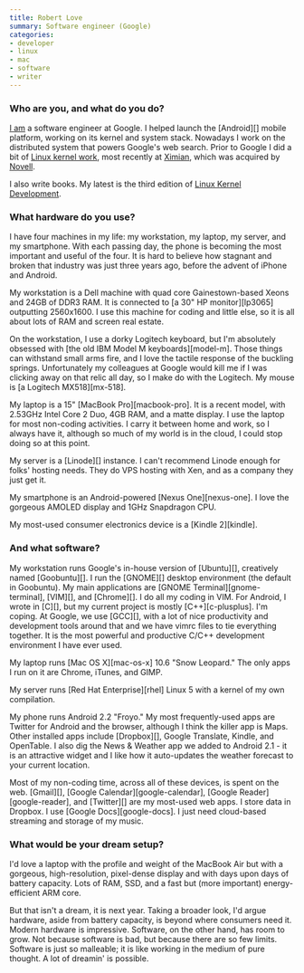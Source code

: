 ```yaml
---
title: Robert Love
summary: Software engineer (Google)
categories:
- developer
- linux
- mac
- software
- writer
---
```


### Who are you, and what do you do?

[I am](http://rlove.org/ "Robert's website.") a software engineer at Google. I helped launch the [Android][] mobile platform, working on its kernel and system stack. Nowadays I work on the distributed system that powers Google's web search. Prior to Google I did a bit of [Linux kernel work](http://www.kernel.org/pub/linux/kernel/people/rml/ "Robert's kernel work."), most recently at [Ximian](http://en.wikipedia.org/wiki/Ximian "A company which mades GNOME applications, bought by Novell."), which was acquired by [Novell](http://www.novell.com/ "Makers of 'infrastructure software.'").

I also write books. My latest is the third edition of [Linux Kernel Development](http://www.amazon.com/gp/product/0672329468 "Robert's book on Amazon.").

### What hardware do you use?

I have four machines in my life: my workstation, my laptop, my server, and my smartphone. With each passing day, the phone is becoming the most important and useful of the four. It is hard to believe how stagnant and broken that industry was just three years ago, before the advent of iPhone and Android.

My workstation is a Dell machine with quad core Gainestown-based Xeons and 24GB of DDR3 RAM. It is connected to [a 30" HP monitor][lp3065] outputting 2560x1600. I use this machine for coding and little else, so it is all about lots of RAM and screen real estate.

On the workstation, I use a dorky Logitech keyboard, but I'm absolutely obsessed with [the old IBM Model M keyboards][model-m]. Those things can withstand small arms fire, and I love the tactile response of the buckling springs. Unfortunately my colleagues at Google would kill me if I was clicking away on that relic all day, so I make do with the Logitech. My mouse is [a Logitech MX518][mx-518].

My laptop is a 15" [MacBook Pro][macbook-pro]. It is a recent model, with 2.53GHz Intel Core 2 Duo, 4GB RAM, and a matte display. I use the laptop for most non-coding activities. I carry it between home and work, so I always have it, although so much of my world is in the cloud, I could stop doing so at this point.

My server is a [Linode][] instance. I can't recommend Linode enough for folks' hosting needs. They do VPS hosting with Xen, and as a company they just get it.

My smartphone is an Android-powered [Nexus One][nexus-one]. I love the gorgeous AMOLED display and 1GHz Snapdragon CPU.

My most-used consumer electronics device is a [Kindle 2][kindle].

### And what software?

My workstation runs Google's in-house version of [Ubuntu][], creatively named [Goobuntu][]. I run the [GNOME][] desktop environment (the default in Goobuntu). My main applications are [GNOME Terminal][gnome-terminal], [VIM][], and [Chrome][]. I do all my coding in VIM. For Android, I wrote in [C][], but my current project is mostly [C++][c-plusplus]. I'm coping. At Google, we use [GCC][], with a lot of nice productivity and development tools around that and we have vimrc files to tie everything together. It is the most powerful and productive C/C++ development environment I have ever used.

My laptop runs [Mac OS X][mac-os-x] 10.6 "Snow Leopard." The only apps I run on it are Chrome, iTunes, and GIMP.

My server runs [Red Hat Enterprise][rhel] Linux 5 with a kernel of my own compilation.

My phone runs Android 2.2 "Froyo." My most frequently-used apps are Twitter for Android and the browser, although I think the killer app is Maps. Other installed apps include [Dropbox][], Google Translate, Kindle, and OpenTable. I also dig the News & Weather app we added to Android 2.1 - it is an attractive widget and I like how it auto-updates the weather forecast to your current location.

Most of my non-coding time, across all of these devices, is spent on the web. [Gmail][], [Google Calendar][google-calendar], [Google Reader][google-reader], and [Twitter][] are my most-used web apps. I store data in Dropbox. I use [Google Docs][google-docs]. I just need cloud-based streaming and storage of my music.

### What would be your dream setup?

I'd love a laptop with the profile and weight of the MacBook Air but with a gorgeous, high-resolution, pixel-dense display and with days upon days of battery capacity. Lots of RAM, SSD, and a fast but (more important) energy-efficient ARM core.

But that isn't a dream, it is next year. Taking a broader look, I'd argue hardware, aside from battery capacity, is beyond where consumers need it. Modern hardware is impressive. Software, on the other hand, has room to grow. Not because software is bad, but because there are so few limits. Software is just so malleable; it is like working in the medium of pure thought. A lot of dreamin' is possible.